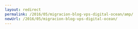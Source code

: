 ```yaml
---
layout: redirect
permalink: /2016/05/migracion-blog-vps-digital-ocean/amp/
newUrl: /2016/05/migracion-blog-vps-digital-ocean/
---
```

